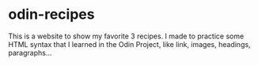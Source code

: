 # odin-recipes
This is a website to show my favorite 3 recipes. I made to practice some HTML syntax that I learned in the Odin Project, like link, images, headings, paragraphs...